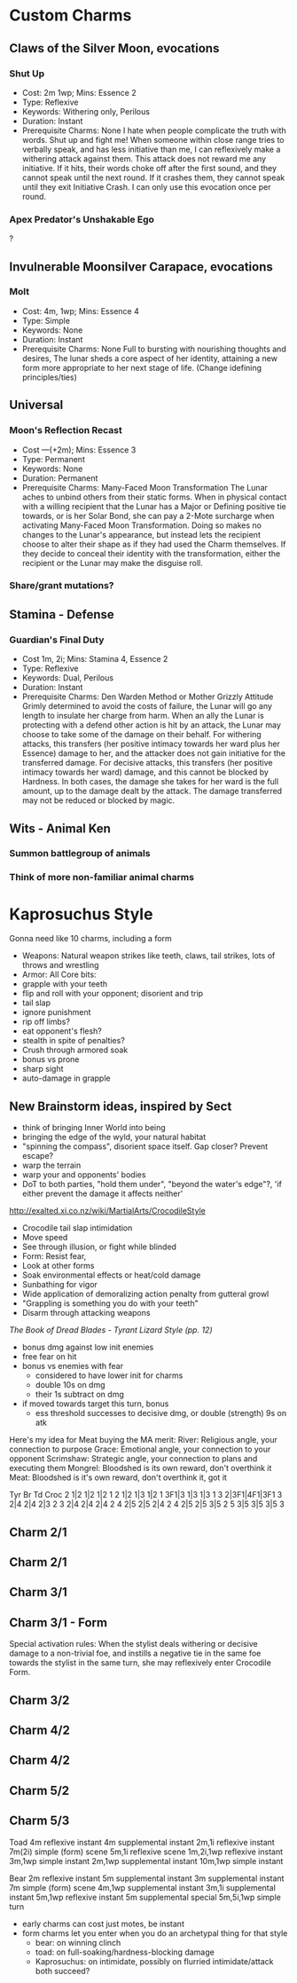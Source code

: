 # Custom Charms
## Claws of the Silver Moon, evocations
### Shut Up
- Cost: 2m 1wp; Mins: Essence 2
- Type: Reflexive
- Keywords: Withering only, Perilous
- Duration: Instant
- Prerequisite Charms: None
I hate when people complicate the truth with words. Shut up and fight me! When someone within close range tries to verbally speak, and has less initiative than me, I can reflexively make a withering attack against them. This attack does not reward me any initiative. If it hits, their words choke off after the first sound, and they cannot speak until the next round. If it crashes them, they cannot speak until they exit Initiative Crash. I can only use this evocation once per round.

### Apex Predator's Unshakable Ego
?

## Invulnerable Moonsilver Carapace, evocations
### Molt
- Cost: 4m, 1wp; Mins: Essence 4
- Type: Simple
- Keywords: None
- Duration: Instant
- Prerequisite Charms: None
Full to bursting with nourishing thoughts and desires, The lunar sheds a core aspect of her identity, attaining a new form more appropriate to her next stage of life.
(Change idefining principles/ties)

## Universal
### Moon's Reflection Recast
- Cost —(+2m); Mins: Essence 3
- Type: Permanent
- Keywords: None
- Duration: Permanent
- Prerequisite Charms: Many-Faced Moon Transformation
The Lunar aches to unbind others from their static forms. When in physical contact with a willing recipient that the Lunar has a Major or Defining positive tie towards, or is her Solar Bond, she can pay a 2-Mote surcharge when activating Many-Faced Moon Transformation. Doing so makes no changes to the Lunar's appearance, but instead lets the recipient choose to alter their shape as if they had used the Charm themselves. If they decide to conceal their identity with the transformation, either the recipient or the Lunar may make the disguise roll.

### Share/grant mutations?

## Stamina - Defense
### Guardian's Final Duty
- Cost 1m, 2i; Mins: Stamina 4, Essence 2
- Type: Reflexive
- Keywords: Dual, Perilous
- Duration: Instant
- Prerequisite Charms: Den Warden Method or Mother Grizzly Attitude
Grimly determined to avoid the costs of failure, the Lunar will go any length to insulate her charge from harm. When an ally the Lunar is protecting with a defend other action is hit by an attack, the Lunar may choose to take some of the damage on their behalf. For withering attacks, this transfers (her positive intimacy towards her ward plus her Essence) damage to her, and the attacker does not gain initiative for the transferred damage. For decisive attacks, this transfers (her positive intimacy towards her ward) damage, and this cannot be blocked by Hardness. In both cases, the damage she takes for her ward is the full amount, up to the damage dealt by the attack. The damage transferred may not be reduced or blocked by magic.

## Wits - Animal Ken
### Summon battlegroup of animals

### Think of more non-familiar animal charms

# Kaprosuchus Style
Gonna need like 10 charms, including a form
- Weapons: Natural weapon strikes like teeth, claws, tail strikes, lots of throws and wrestling
- Armor: All
Core bits:
- grapple with your teeth
- flip and roll with your opponent; disorient and trip
- tail slap
- ignore punishment
- rip off limbs?
- eat opponent's flesh?
- stealth in spite of penalties?
- Crush through armored soak
- bonus vs prone
- sharp sight
- auto-damage in grapple

## New Brainstorm ideas, inspired by Sect
- think of bringing Inner World into being
- bringing the edge of the wyld, your natural habitat
- "spinning the compass", disorient space itself. Gap closer? Prevent escape?
- warp the terrain 
- warp your and opponents' bodies
- DoT to both parties, "hold them under", "beyond the water's edge"?, 'if either prevent the damage it affects neither'

http://exalted.xi.co.nz/wiki/MartialArts/CrocodileStyle
- Crocodile tail slap intimidation 
- Move speed
- See through illusion, or fight while blinded
- Form: Resist fear,
- Look at other forms
- Soak environmental effects or heat/cold damage
- Sunbathing for vigor
- Wide application of demoralizing action penalty from gutteral growl
- "Grappling is something you do with your teeth"
- Disarm through attacking weapons

*The Book of Dread Blades - Tyrant Lizard Style (pp. 12)*
- bonus dmg against low init enemies
- free fear on hit
- bonus vs enemies with fear
    - considered to have lower init for charms
    - double 10s on dmg
    - their 1s subtract on dmg
- if moved towards target this turn, bonus
    - ess threshold successes to decisive dmg, or double (strength) 9s on atk

Here's my idea for Meat buying the MA merit:
River: Religious angle, your connection to purpose
Grace: Emotional angle, your connection to your opponent
Scrimshaw: Strategic angle, your connection to plans and executing them
Mongrel: Bloodshed is its own reward, don't overthink it
Meat: Bloodshed is it's own reward, don't overthink it, got it

Tyr Br  Td  Croc
2 1|2 1|2 1|2 1
2 1|2 1|3 1|2 1
3F1|3 1|3 1|3 1
3 2|3F1|4F1|3F1
3 2|4 2|4 2|3 2
3 2|4 2|4 2|4 2
4 2|5 2|5 2|4 2
4 2|5 2|5 3|5 2
5 3|5 3|5 3|5 3

## Charm 2/1
## Charm 2/1
## Charm 3/1
## Charm 3/1 - Form
Special activation rules: When the stylist deals withering or decisive damage to a non-trivial foe, and instills a negative tie in the same foe towards the stylist in the same turn, she may reflexively enter Crocodile Form.
## Charm 3/2
## Charm 4/2
## Charm 4/2
## Charm 5/2
## Charm 5/3


Toad
4m reflexive instant
    4m supplemental instant
    2m,1i reflexive instant
        7m(2i) simple (form) scene
            5m,1i reflexive scene
                1m,2i,1wp reflexive instant
            3m,1wp simple instant
                2m,1wp supplemental instant
                    10m,1wp simple instant

Bear
2m reflexive instant
5m supplemental instant
    3m supplemental instant
    7m simple (form) scene
        4m,1wp supplemental instant
            3m,1i supplemental instant
            5m,1wp reflexive instant
            5m supplemental special
                5m,5i,1wp simple turn

- early charms can cost just motes, be instant
- form charms let you enter when you do an archetypal thing for that style
    - bear: on winning clinch
    - toad: on full-soaking/hardness-blocking damage
    - Kaprosuchus: on intimidate, possibly on flurried intimidate/attack both succeed?

